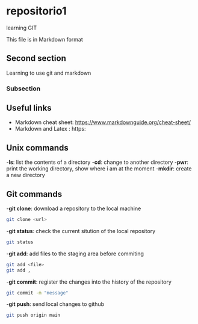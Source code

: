 
# repositorio1
learning GIT

This file is in Markdown format
## Second section 

Learning to use git and markdown 

### Subsection

## Useful links

- Markdown cheat sheet: https://www.markdownguide.org/cheat-sheet/ 
- Markdown and Latex : https:

## Unix commands
-**ls**: list the contents of a directory
-**cd**: change to another directory
-**pwr**: print the working directory, show where i am at the moment
-**mkdir**: create a new directory

## Git commands
-**git clone**: download a repository to the local machine 
```bash
git clone <url>
```
-**git status**: check the current sitution of the local repository 
```bash
git status 
```
-**git add**: add files to the staging area before commiting
```bash
git add <file>
git add ,
```
-**git commit**: register the changes into the history of the repository
```bash
git commit -m "message"
```
-**git push**: send local changes to github 
```bash
git push origin main
```
